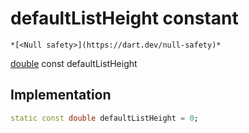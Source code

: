 


# defaultListHeight constant




    *[<Null safety>](https://dart.dev/null-safety)*


[double](https://api.flutter.dev/flutter/dart-core/double-class.html) const defaultListHeight
  







## Implementation

```dart
static const double defaultListHeight = 0;


```







